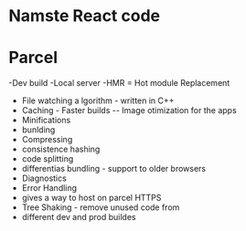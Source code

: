 # Namste React code


# Parcel
-Dev build
-Local server
-HMR = Hot module Replacement
- File watching a   lgorithm - written in C++
- Caching - Faster builds
-- Image otimization for the apps
- Minifications
- bunlding
- Compressing
- consistence hashing
- code splitting
- differentias bundling - support to older browsers
- Diagnostics
- Error Handling
- gives a way to host on parcel HTTPS
- Tree Shaking - remove unused code from 
- different dev and prod buildes